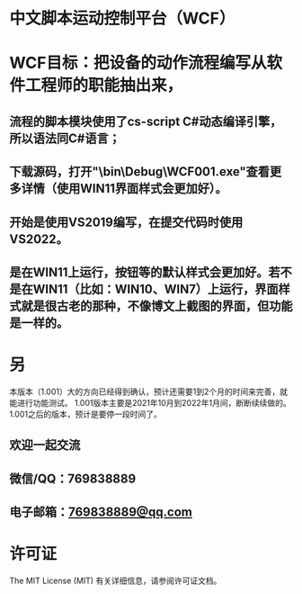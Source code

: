 # 中文脚本运动控制平台（WCF）

# WCF目标：把设备的动作流程编写从软件工程师的职能抽出来，

## 流程的脚本模块使用了cs-script C#动态编译引擎，所以语法同C#语言；

## 下载源码，打开"\bin\Debug\WCF001.exe"查看更多详情（使用WIN11界面样式会更加好）。

## 开始是使用VS2019编写，在提交代码时使用VS2022。

## 是在WIN11上运行，按钮等的默认样式会更加好。若不是在WIN11（比如：WIN10、WIN7）上运行，界面样式就是很古老的那种，不像博文上截图的界面，但功能是一样的。

# 另
本版本（1.001）大的方向已经得到确认，预计还需要1到2个月的时间来完善，就能进行功能测试。
1.001版本主要是2021年10月到2022年1月间，断断续续做的。1.001之后的版本，预计是要停一段时间了。
## 欢迎一起交流
## 微信/QQ：769838889
## 电子邮箱：769838889@qq.com

# 许可证
The MIT License (MIT) 有关详细信息，请参阅许可证文档。 
